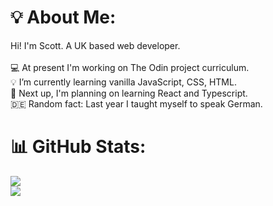 # 💡 About Me:

Hi! I'm Scott. A UK based web developer.
<br>
<br>
💻 At present I'm working on The Odin project curriculum.
<br>
💡 I’m currently learning vanilla JavaScript, CSS, HTML.
<br>
🚀 Next up, I'm planning on learning React and Typescript.
<br>
🇩🇪 Random fact: Last year I taught myself to speak German.
<br>

# 📊 GitHub Stats:

![](https://github-readme-streak-stats.herokuapp.com/?user=scottwright-io&theme=highcontrast&hide_border=false)<br/>
![](https://github-readme-stats.vercel.app/api/top-langs/?username=scottwright-io&theme=highcontrast&hide_border=false&include_all_commits=false&count_private=false&layout=compact)
